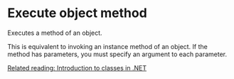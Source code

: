 # Execute object method

Executes a method of an object.

This is equivalent to invoking an instance method of an object. If the method has parameters, you must specify an argument to each parameter.

[Related reading: Introduction to classes in .NET](https://learn.microsoft.com/en-us/dotnet/csharp/fundamentals/tutorials/classes)
